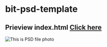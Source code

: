 # bit-psd-template

## Prieview index.html [Click here](https://htmlpreview.github.io/?https://github.com/DaliusDeveikis/bit-psd-template/blob/main/index.html)
 
![This is PSD file photo](https://i.ibb.co/4KpmBvB/Screenshot-2022-01-23-at-16-32-12.png)